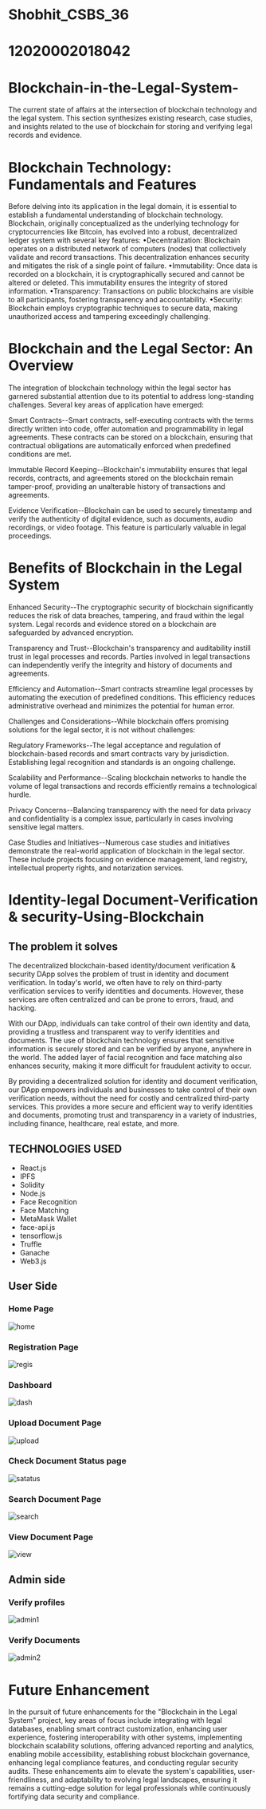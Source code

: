 # Shobhit_CSBS_36
# 12020002018042
# Blockchain-in-the-Legal-System-
The current state of affairs at the intersection of blockchain technology and the legal system. This section synthesizes existing research, case studies, and insights related to the use of blockchain for storing and verifying legal records and evidence.
# Blockchain Technology: Fundamentals and Features
Before delving into its application in the legal domain, it is essential to establish a fundamental understanding of blockchain technology. Blockchain, originally conceptualized as the underlying technology for cryptocurrencies like Bitcoin, has evolved into a robust, decentralized ledger system with several key features:
•Decentralization: Blockchain operates on a distributed network of computers (nodes) that collectively validate and record transactions. This decentralization enhances security and mitigates the risk of a single point of failure.
•Immutability: Once data is recorded on a blockchain, it is cryptographically secured and cannot be altered or deleted. This immutability ensures the integrity of stored information.
•Transparency: Transactions on public blockchains are visible to all participants, fostering transparency and accountability.
•Security: Blockchain employs cryptographic techniques to secure data, making unauthorized access and tampering exceedingly challenging.
# Blockchain and the Legal Sector: An Overview

The integration of blockchain technology within the legal sector has garnered substantial attention due to its potential to address long-standing challenges. Several key areas of application have emerged:

Smart Contracts--Smart contracts, self-executing contracts with the terms directly written into code, offer automation and programmability in legal agreements. These contracts can be stored on a blockchain, ensuring that contractual obligations are automatically enforced when predefined conditions are met.

Immutable Record Keeping--Blockchain's immutability ensures that legal records, contracts, and agreements stored on the blockchain remain tamper-proof, providing an unalterable history of transactions and agreements.

Evidence Verification--Blockchain can be used to securely timestamp and verify the authenticity of digital evidence, such as documents, audio recordings, or video footage. This feature is particularly valuable in legal proceedings.
# Benefits of Blockchain in the Legal System

Enhanced Security--The cryptographic security of blockchain significantly reduces the risk of data breaches, tampering, and fraud within the legal system. Legal records and evidence stored on a blockchain are safeguarded by advanced encryption.

Transparency and Trust--Blockchain's transparency and auditability instill trust in legal processes and records. Parties involved in legal transactions can independently verify the integrity and history of documents and agreements.

Efficiency and Automation--Smart contracts streamline legal processes by automating the execution of predefined conditions. This efficiency reduces administrative overhead and minimizes the potential for human error.

Challenges and Considerations--While blockchain offers promising solutions for the legal sector, it is not without challenges:

Regulatory Frameworks--The legal acceptance and regulation of blockchain-based records and smart contracts vary by jurisdiction. Establishing legal recognition and standards is an ongoing challenge.

Scalability and Performance--Scaling blockchain networks to handle the volume of legal transactions and records efficiently remains a technological hurdle.

Privacy Concerns--Balancing transparency with the need for data privacy and confidentiality is a complex issue, particularly in cases involving sensitive legal matters.

Case Studies and Initiatives--Numerous case studies and initiatives demonstrate the real-world application of blockchain in the legal sector. These include projects focusing on evidence management, land registry, intellectual property rights, and notarization services.
# Identity-legal Document-Verification & security-Using-Blockchain


## The problem it solves
The decentralized blockchain-based identity/document verification & security DApp solves the problem of trust in identity and document verification. In today's world, we often have to rely on third-party verification services to verify identities and documents. However, these services are often centralized and can be prone to errors, fraud, and hacking.

With our DApp, individuals can take control of their own identity and data, providing a trustless and transparent way to verify identities and documents. The use of blockchain technology ensures that sensitive information is securely stored and can be verified by anyone, anywhere in the world. The added layer of facial recognition and face matching also enhances security, making it more difficult for fraudulent activity to occur.

By providing a decentralized solution for identity and document verification, our DApp empowers individuals and businesses to take control of their own verification needs, without the need for costly and centralized third-party services. This provides a more secure and efficient way to verify identities and documents, promoting trust and transparency in a variety of industries, including finance, healthcare, real estate, and more.

## TECHNOLOGIES USED
- React.js
- IPFS
- Solidity
- Node.js
- Face Recognition
- Face Matching
- MetaMask Wallet
- face-api.js
- tensorflow.js
- Truffle
- Ganache
- Web3.js
## User Side
### Home Page
![home](https://user-images.githubusercontent.com/76804228/232243028-cd0328f0-e0a9-4e8f-b314-5f501dff3685.png)

### Registration Page
![regis](https://user-images.githubusercontent.com/76804228/232243762-99d85172-932f-466e-b2fd-49a727458a76.png)

### Dashboard
![dash](https://user-images.githubusercontent.com/76804228/232243091-f3aa6cab-54b7-48c5-a084-5bd8b51237ef.png)

### Upload Document Page
![upload](https://user-images.githubusercontent.com/76804228/232243201-dbfdfbb0-1e8f-4782-a0bc-a89fb6ddc376.png)

### Check Document Status page
![satatus](https://user-images.githubusercontent.com/76804228/232243300-1eda7cd1-3693-4383-a352-1d47b7f85cac.png)

### Search Document Page 
![search](https://user-images.githubusercontent.com/76804228/232243367-66648c6e-67f3-46b9-b0fd-b6eac716303d.png)

### View Document Page
![view](https://user-images.githubusercontent.com/76804228/232243685-05b6c82b-384d-45bf-bee4-0b77d5476ec8.png)

## Admin side
### Verify profiles
![admin1](https://user-images.githubusercontent.com/76804228/232243975-56bd1659-e0dc-407b-a3f1-5e0e8c7a14b5.png)

### Verify Documents
![admin2](https://user-images.githubusercontent.com/76804228/232244039-5ec202dc-39b3-42a1-aad3-e0a43c3c7d98.png)



# Future Enhancement
In the pursuit of future enhancements for the "Blockchain in the Legal System" project, key areas of focus include integrating with legal databases, enabling smart contract customization, enhancing user experience, fostering interoperability with other systems, implementing blockchain scalability solutions, offering advanced reporting and analytics, enabling mobile accessibility, establishing robust blockchain governance, enhancing legal compliance features, and conducting regular security audits. These enhancements aim to elevate the system's capabilities, user-friendliness, and adaptability to evolving legal landscapes, ensuring it remains a cutting-edge solution for legal professionals while continuously fortifying data security and compliance.

